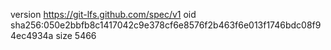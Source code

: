 version https://git-lfs.github.com/spec/v1
oid sha256:050e2bbfb8c1417042c9e378cf6e8576f2b463f6e013f1746bdc08f94ec4934a
size 5466

